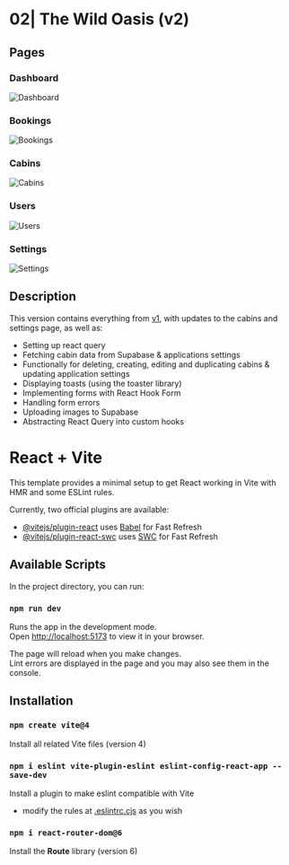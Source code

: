 # 02| The Wild Oasis (v2)

## Pages

### Dashboard

![Dashboard](./public/readme-pages/dashboard.png)

### Bookings

![Bookings](./public/readme-pages/bookings.png)

### Cabins

![Cabins](./public/readme-pages/cabins.png)

### Users

![Users](./public/readme-pages/users.png)

### Settings

![Settings](./public/readme-pages/settings.png)

## Description

This version contains everything from [v1](../v1), with updates to the cabins and settings page, as well as:

- Setting up react query
- Fetching cabin data from Supabase & applications settings
- Functionally for deleting, creating, editing and duplicating cabins & updating application settings
- Displaying toasts (using the toaster library)
- Implementing forms with React Hook Form
- Handling form errors
- Uploading images to Supabase
- Abstracting React Query into custom hooks

# React + Vite

This template provides a minimal setup to get React working in Vite with HMR and some ESLint rules.

Currently, two official plugins are available:

- [@vitejs/plugin-react](https://github.com/vitejs/vite-plugin-react/blob/main/packages/plugin-react/README.md) uses [Babel](https://babeljs.io/) for Fast Refresh
- [@vitejs/plugin-react-swc](https://github.com/vitejs/vite-plugin-react-swc) uses [SWC](https://swc.rs/) for Fast Refresh

## Available Scripts

In the project directory, you can run:

### `npm run dev`

Runs the app in the development mode.\
Open [http://localhost:5173](http://localhost:5173) to view it in your browser.

The page will reload when you make changes.\
Lint errors are displayed in the page and you may also see them in the console.

## Installation

### `npm create vite@4`

Install all related Vite files (version 4)

### `npm i eslint vite-plugin-eslint eslint-config-react-app --save-dev`

Install a plugin to make eslint compatible with Vite

- modify the rules at [.eslintrc.cjs](.eslintrc.cjs) as you wish

### `npm i react-router-dom@6`

Install the **Route** library (version 6)
